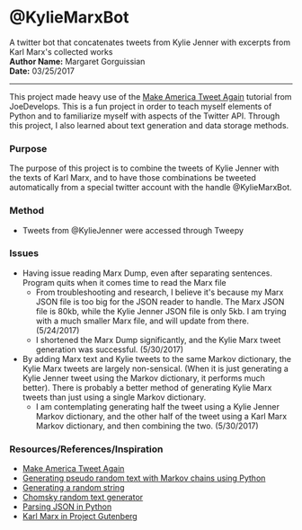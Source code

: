 # @KylieMarxBot  
A twitter bot that concatenates tweets from Kylie Jenner with excerpts from Karl Marx's collected works  
**Author Name:** Margaret Gorguissian  
**Date:** 03/25/2017
***  
This project made heavy use of the [Make America Tweet Again](http://joedevelops.com/2016/07/30/make-america-tweet-again-part-1/) tutorial
from JoeDevelops. This is a fun project in order to teach myself elements of
Python and to familiarize myself with aspects of the Twitter API. Through this
project, I also learned about text generation and data storage methods.  
  
### Purpose  
The purpose of this project is to combine the tweets of Kylie Jenner with the 
texts of Karl Marx, and to have those combinations be tweeted automatically 
from a special twitter account with the handle @KylieMarxBot.  

### Method
* Tweets from @KylieJenner were accessed through Tweepy

### Issues
* Having issue reading Marx Dump, even after separating sentences. Program quits when it comes time to read the Marx file
    * From troubleshooting and research, I believe it's because my Marx JSON file is too big for the JSON reader to handle. The Marx JSON file is 80kb, while the Kylie Jenner JSON file is only 5kb. I am trying with a much smaller Marx file, and will update from there. (5/24/2017)
    * I shortened the Marx Dump significantly, and the Kylie Marx tweet generation was successful. (5/30/2017)
* By adding Marx text and Kylie tweets to the same Markov dictionary, the Kylie Marx tweets are largely non-sensical. (When it is just generating a Kylie Jenner tweet using the Markov dictionary, it performs much better). There is probably a better method of generating Kylie Marx tweets than just using a single Markov dictionary.
    * I am contemplating generating half the tweet using a Kylie Jenner Markov dictionary, and the other half of the tweet using a Karl Marx Markov dictionary, and then combining the two. (5/30/2017)


### Resources/References/Inspiration  
* [Make America Tweet Again](http://joedevelops.com/2016/07/30/make-america-tweet-again-part-1/)
* [Generating pseudo random text with Markov chains using Python](http://agiliq.com/blog/2009/06/generating-pseudo-random-text-with-markov-chains-u/)
* [Generating a random string](https://pythontips.com/2013/07/28/generating-a-random-string/)
* [Chomsky random text generator](http://code.activestate.com/recipes/440546-chomsky-random-text-generator/)
* [Parsing JSON in Python](https://temboo.com/python/parsing-json)
* [Karl Marx in Project Gutenberg](http://www.gutenberg.org/ebooks/author/46)
